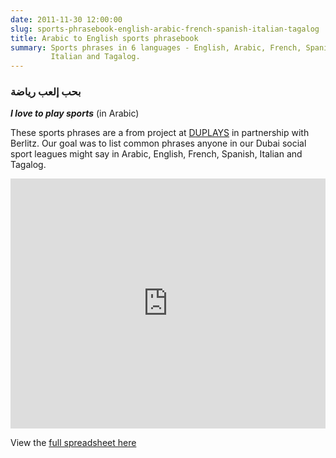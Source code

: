 ```yaml
---
date: 2011-11-30 12:00:00
slug: sports-phrasebook-english-arabic-french-spanish-italian-tagalog
title: Arabic to English sports phrasebook
summary: Sports phrases in 6 languages - English, Arabic, French, Spanish,
         Italian and Tagalog.
---
```


### بحب إلعب رياضة

**_I love to play sports_** (in Arabic)

These sports phrases are a from project at [DUPLAYS](https://duplays.com) in
partnership with Berlitz. Our goal was to list common phrases anyone in our
Dubai social sport leagues might say in Arabic, English, French, Spanish,
Italian and Tagalog.

<iframe width='100%' height='400' frameborder='0'
src='https://docs.google.com/spreadsheet/pub?key=0AmF22gEI8vjtdHhOdEQ1T0I5eFM2ODRtcTR4MVNZa2c&output=html&widget=true'></iframe>

View the <a href="https://docs.google.com/spreadsheet/ccc?key=0AmF22gEI8vjtdHhOdEQ1T0I5eFM2ODRtcTR4MVNZa2c&usp=sharing">
full spreadsheet here</a>
